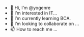 - 👋 Hi, I’m @yogenre
- 👀 I’m interested in IT...
- 🌱 I’m currently learning BCA.
- 💞️ I’m looking to collaborate on ...
- 📫 How to reach me ...

<!---
yogenre/yogenre is a ✨ special ✨ repository because its `README.md` (this file) appears on your GitHub profile.
You can click the Preview link to take a look at your changes.
--->
